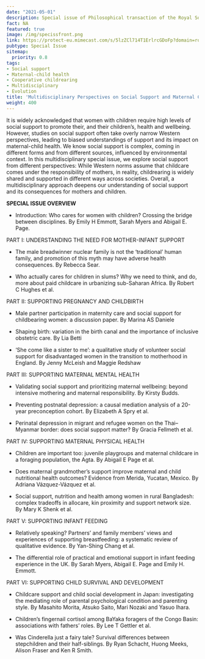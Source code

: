 ```yaml
---
date: "2021-05-01"
description: Special issue of Philosophical transaction of the Royal Society B edited by Abigail E. Page, Sarah Myers and Emily H. Emmott 
fact: NA
featured: true
image: /img/specissfront.png
link: https://protect-eu.mimecast.com/s/5lzZCl714T1ErlrcGDoFp?domain=royalsocietypublishing.org
pubtype: Special Issue
sitemap:
  priority: 0.8
tags:
- Social support
- Maternal-child health
- Cooperative childrearing
- Multidisciplinary 
- Evolution
title: 'Multidisciplinary Perspectives on Social Support and Maternal Child Health: Guest edited issue of Phil. Trans. B.'
weight: 400
---
```



It is widely acknowledged that women with children require high levels of social support to promote their, and their children’s, health and wellbeing. However, studies on social support often take overly narrow Western perspectives, leading to biased understandings of support and its impact on maternal-child health. We know social support is complex, coming in different forms and from different sources, influenced by environmental context. In this multidisciplinary special issue, we explore social support from different perspectives: While Western norms assume that childcare comes under the responsibility of mothers, in reality, childrearing is widely shared and supported in different ways across societies. Overall, a multidisciplinary approach deepens our understanding of social support and its consequences for mothers and children.

**SPECIAL ISSUE OVERVIEW**

- Introduction: Who cares for women with children? Crossing the bridge between disciplines. By Emily H Emmott, Sarah Myers and Abigail E. Page.

PART I: UNDERSTANDING THE NEED FOR MOTHER-INFANT SUPPORT

- The male breadwinner nuclear family is not the ‘traditional’ human family, and promotion of this myth may have adverse health consequences. By Rebecca Sear.

- Who actually cares for children in slums? Why we need to think, and do, more about paid childcare in urbanizing sub-Saharan Africa. By Robert C Hughes et al.

PART II: SUPPORTING PREGNANCY AND CHILDBIRTH

- Male partner participation in maternity care and social support for childbearing women: a discussion paper. By Marina AS Daniele

- Shaping birth: variation in the birth canal and the importance of inclusive obstetric care. By Lia Betti

- ‘She come like a sister to me’: a qualitative study of volunteer social support for disadvantaged women in the transition to motherhood in England. By Jenny McLeish and Maggie Redshaw

PART III: SUPPORTING MATERNAL MENTAL HEALTH

- Validating social support and prioritizing maternal wellbeing: beyond intensive mothering and maternal responsibility. By Kirsty Budds.

- Preventing postnatal depression: a causal mediation analysis of a 20-year preconception cohort. By Elizabeth A Spry et al.

- Perinatal depression in migrant and refugee women on the Thai–Myanmar border: does social support matter? By Gracia Fellmeth et al.

PART IV: SUPPORTING MATERNAL PHYSICAL HEALTH

- Children are important too: juvenile playgroups and maternal childcare in a foraging population, the Agta. By Abigail E Page et al.

- Does maternal grandmother’s support improve maternal and child nutritional health outcomes? Evidence from Merida, Yucatan, Mexico. By Adriana Vázquez-Vázquez et al.

- Social support, nutrition and health among women in rural Bangladesh: complex tradeoffs in allocare, kin proximity and support network size. By Mary K Shenk et al.

PART V: SUPPORTING INFANT FEEDING

- Relatively speaking? Partners’ and family members’ views and experiences of supporting breastfeeding: a systematic review of qualitative evidence. By Yan-Shing Chang et al.

- The differential role of practical and emotional support in infant feeding experience in the UK. By Sarah Myers, Abigail E. Page and Emily H. Emmott.

PART VI: SUPPORTING CHILD SURVIVAL AND DEVELOPMENT

- Childcare support and child social development in Japan: investigating the mediating role of parental psychological condition and parenting style. By Masahito Morita, Atsuko Saito, Mari Nozaki and Yasuo Ihara.

- Children’s fingernail cortisol among BaYaka foragers of the Congo Basin: associations with fathers’ roles. By Lee T Gettler et al.

- Was Cinderella just a fairy tale? Survival differences between stepchildren and their half-siblings. By Ryan Schacht, Huong Meeks, Alison Fraser and Ken R Smith.
 
<!-- 
for video of round table? 
 {{< youtube id="FsfKsqI07jM" t="80" width="600px" >}}
<!--